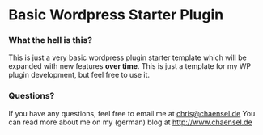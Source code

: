 # Basic Wordpress Starter Plugin

### What the hell is this?

This is just a very basic wordpress plugin starter template which will be expanded with new features __over time__. This is just a template for my WP plugin development, but feel free to use it.

### Questions?
If you have any questions, feel free to email me at chris@chaensel.de
You can read more about me on my (german) blog at http://www.chaensel.de